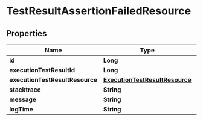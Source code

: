 # TestResultAssertionFailedResource

## Properties
Name | Type | Description | Notes
------------ | ------------- | ------------- | -------------
**id** | **Long** |  |  [optional]
**executionTestResultId** | **Long** |  |  [optional]
**executionTestResultResource** | [**ExecutionTestResultResource**](ExecutionTestResultResource.md) |  |  [optional]
**stacktrace** | **String** |  |  [optional]
**message** | **String** |  |  [optional]
**logTime** | **String** |  |  [optional]
